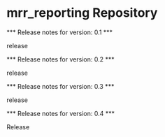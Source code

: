 # mrr_reporting Repository

*** Release notes for version: 0.1 ***

release

*** Release notes for version: 0.2 ***

release

*** Release notes for version: 0.3 ***

release

*** Release notes for version: 0.4 ***

Release